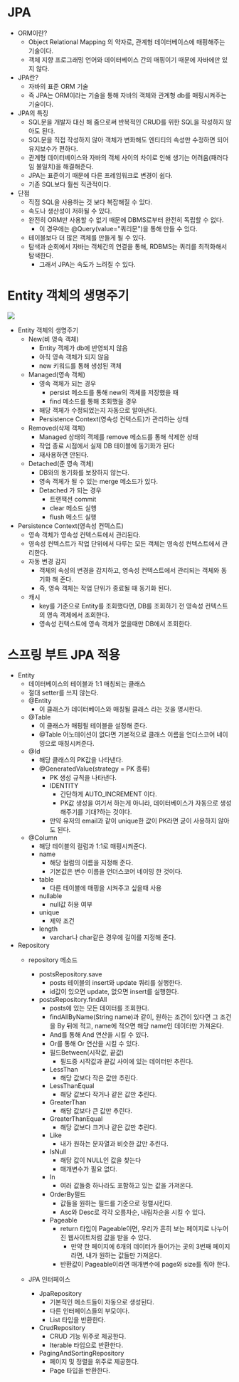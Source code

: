 # JPA
- ORM이란?
    - Object Relational Mapping 의 약자로, 관계형 데이터베이스에 매핑해주는 기술이다.
    - 객체 지향 프로그래밍 언어와 데이터베이스 간의 매핑이기 때문에 자바에만 있지 않다.
- JPA란?
    - 자바의 표준 ORM 기술
    - 즉 JPA는 ORM이라는 기술을 통해 자바의 객체와 관계형 db를 매핑시켜주는 기술이다.
- JPA의 특징
    - SQL문을 개발자 대신 해 줌으로써 반복적인 CRUD를 위한 SQL을 작성하지 않아도 된다.
    - SQL문을 직접 작성하지 않아 객체가 변화해도 엔티티의 속성만 수정하면 되어 유지보수가 편하다.
    - 관계형 데이터베이스와 자바의 객체 사이의 차이로 인해 생기는 어려움(패러다임 불일치)을 해결해준다.
    - JPA는 표준이기 때문에 다른 프레임워크로 변경이 쉽다.
    - 기존 SQL보다 훨씬 직관적이다.
- 단점
    - 직접 SQL을 사용하는 것 보다 복잡해질 수 있다.
    - 속도나 생산성이 저하될 수 있다.
    - 완전히 ORM만 사용할 수 없기 때문에 DBMS로부터 완전히 독립할 수 없다.
        - 이 경우에는 @Query(value="쿼리문")을 통해 만들 수 있다.
    - 테이블보다 더 많은 객체를 만들게 될 수 있다.
    - 탐색과 순회에서 자바는 객체간의 연결을 통해, RDBMS는 쿼리를 최적화해서 탐색한다.
        - 그래서 JPA는 속도가 느려질 수 있다.
# Entity 객체의 생명주기
<img src = "https://t1.daumcdn.net/cfile/tistory/233A5A475551AB5617">

- Entity 객체의 생명주기
    - New(비 영속 객체)
        - Entity 객체가 db에 반영되지 않음
        - 아직 영속 객체가 되지 않음
        - new 키워드를 통해 생성된 객체
    - Managed(영속 객체)
        - 영속 객체가 되는 경우
            - persist 메소드를 통해 new의 객체를 저장했을 때
            - find 메소드를 통해 조회했을 경우
        - 해당 객체가 수정되었는지 자동으로 알아낸다.
        - Persistence Context(영속성 컨텍스트)가 관리하는 상태
    - Removed(삭제 객체)
        - Managed 상태의 객체를 remove 메소드를 통해 삭제한 상태
        - 작업 종료 시점에서 실제 DB 테이블에 동기화가 된다
        - 재사용하면 안된다.
    - Detached(준 영속 객체)
        - DB와의 동기화를 보장하지 않는다.
        - 영속 객체가 될 수 있는 merge 메소드가 있다.
        - Detached 가 되는 경우
            - 트랜잭션 commit
            - clear 메소드 실행 
            - flush 메소드 실행
- Persistence Context(영속성 컨텍스트)
    - 영속 객체가 영속성 컨텍스트에서 관리된다.
    - 영속성 컨텍스트가 작업 단위에서 다루는 모든 객체는 영속성 컨텍스트에서 관리한다.
    - 자동 변경 감지
        - 객체의 속성의 변경을 감지하고, 영속성 컨텍스트에서 관리되는 객체와 동기화 해 준다.
        - 즉, 영속 객체는 작업 단위가 종료될 때 동기화 된다.
    - 캐시
        - key를 기준으로 Entity를 조회했다면, DB를 조회하기 전 영속성 컨텍스트의 영속 객체에서 조회한다.
        - 영속성 컨텍스트에 영속 객체가 없을때만 DB에서 조회한다.
# 스프링 부트 JPA 적용
- Entity
    - 데이터베이스의 테이블과 1:1 매칭되는 클래스
    - 절대 setter를 쓰지 않는다.
    - @Entity
        - 이 클래스가 데이터베이스와 매칭될 클래스 라는 것을 명시한다.
    - @Table
        - 이 클래스가 매핑될 테이블을 설정해 준다.
        - @Table 어노테이션이 없다면 기본적으로 클래스 이름을 언더스코어 네이밍으로 매칭시켜준다.
    - @Id
        - 해당 클래스의 PK값을 나타낸다.
        - @GeneratedValue(strategy = PK 종류)
            - PK 생성 규칙을 나타낸다.
            - IDENTITY
                - 간단하게 AUTO_INCREMENT 이다.
                - PK값 생성을 여기서 하는게 아니라, 데이터베이스가 자동으로 생성해주기를 기대?하는 것이다.
            - 만약 유저의 email과 같이 unique한 값이 PK라면 굳이 사용하지 않아도 된다.
    - @Column
        - 해당 테이블의 컬럼과 1:1로 매핑시켜준다.
        - name
            - 해당 컬럼의 이름을 지정해 준다.
            - 기본값은 변수 이름을 언더스코어 네이밍 한 것이다.
        - table
            - 다른 테이블에 매핑을 시켜주고 싶을때 사용
        - nullable
            - null값 허용 여부
        - unique
            - 제약 조건
        - length
            - varchar나 char같은 경우에 길이를 지정해 준다.
- Repository
    - repository 메소드
        - postsRepository.save
            - posts 테이블의 insert와 update 쿼리를 실행한다.
            - id값이 있으면 update, 없으면 insert를 실행한다.
        - postsRepository.findAll
            - posts에 있는 모든 데이터를 조회한다.
            - findAllByName(String name)과 같이, 원하는 조건이 있다면 그 조건을 By 뒤에 적고, name에 적으면 해당 name인 데이터만 가져온다.
            - And를 통해 And 연산을 시킬 수 있다.
            - Or를 통해 Or 연산을 시킬 수 있다.
            - 필드Between(시작값, 끝값)
                - 필드중 시작값과 끝값 사이에 있는 데이터만 추린다.
            - LessThan
                - 해당 값보다 작은 값만 추린다.
            - LessThanEqual
                - 해당 값보다 작거나 같은 값만 추린다.
            - GreaterThan
                - 해당 값보다 큰 값만 추린다.
            - GreaterThanEqual
                - 해당 값보다 크거나 같은 값만 추린다.
            - Like
                - 내가 원하는 문자열과 비슷한 값만 추린다.
            - IsNull
                - 해당 값이 NULL인 값을 찾는다
                - 매개변수가 필요 없다.
            - In
                - 여러 값들중 하나라도 포함하고 있는 값을 가져온다.
            - OrderBy필드
                - 값들을 원하는 필드를 기준으로 정렬시킨다.
                - Asc와 Desc로 각각 오름차순, 내림차순을 시킬 수 있다.
            - Pageable
                - return 타입이 Pageable이면, 우리가 흔히 보는 페이지로 나누어진 웹사이트처럼 값을 받을 수 있다.
                    - 만약 한 페이지에 6개의 데이터가 들어가는 곳의 3번째 페이지라면, 내가 원하는 값들만 가져온다.
                - 반환값이 Pageable이라면 매개변수에 page와 size를 줘야 한다.
                
    - JPA 인터페이스
        - JpaRepository
            - 기본적인 메소드들이 자동으로 생성된다.
            - 다른 인터페이스들의 부모이다.
            - List 타입을 반환한다.
        - CrudRepository
            - CRUD 기능 위주로 제공한다.
            - Iterable 타입으로 반환한다.
        - PagingAndSortingRepository
            - 페이지 및 정렬을 위주로 제공한다.
            - Page 타입을 반환한다.